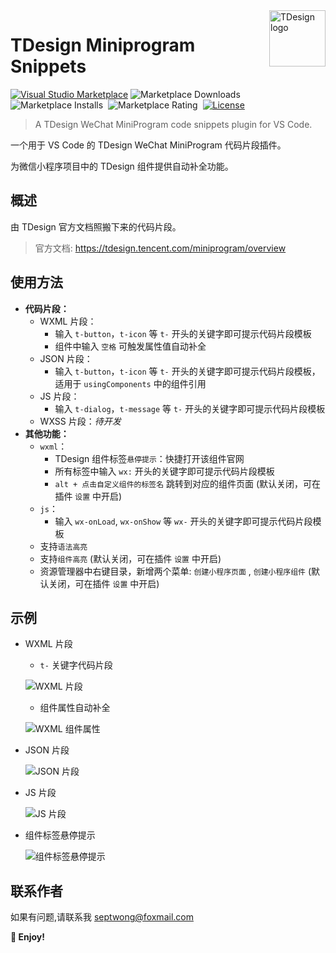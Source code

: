 <img align="right" width="90px" src="https://free2.yunpng.top/2024/10/17/6710e29ecc275.png" alt="TDesign logo" />

# TDesign Miniprogram Snippets

[![Visual Studio Marketplace](https://img.shields.io/visual-studio-marketplace/v/septwong.tdesign-miniprogram-snippets?color=brightgreen&label=Visual%20Studio%20Marketplace)](https://marketplace.visualstudio.com/items?itemName=septwong.tdesign-miniprogram-snippets)
![Marketplace Downloads](https://img.shields.io/visual-studio-marketplace/d/septwong.tdesign-miniprogram-snippets)&nbsp;
![Marketplace Installs](https://img.shields.io/visual-studio-marketplace/i/septwong.tdesign-miniprogram-snippets)&nbsp;
![Marketplace Rating](https://img.shields.io/visual-studio-marketplace/r/septwong.tdesign-miniprogram-snippets)&nbsp;
[![License](https://img.shields.io/badge/license-MIT-green.svg?style=flat)](https://raw.githubusercontent.com/septwong/tdesign-miniprogram-snippets/main/LICENSE)&nbsp;
<!-- <a href="https://github.com/septwong/tdesign-miniprogram-snippets">
    <img alt="tdesign-miniprogram-snippets Repo stars" src="https://img.shields.io/github/stars/septwong/tdesign-miniprogram-snippets">
</a> -->

> A TDesign WeChat MiniProgram code snippets plugin for VS Code.
<!-- providing autocompletion for TDesign components in WeChat MiniProgram projects. -->

一个用于 VS Code 的 TDesign WeChat MiniProgram 代码片段插件。

为微信小程序项目中的 TDesign 组件提供自动补全功能。

<!-- ![TDesign](assets/images/logo.png) -->

## 概述

由 TDesign 官方文档照搬下来的代码片段。  
<!-- 方便自己使用，同时也给需要者提供帮助。 -->

<!-- > 当前适配组件库版本: [`1.6.2` 2024-10-12](https://tdesign.tencent.com/miniprogram/changelog#%F0%9F%8C%88-1-6-1-2024-09-14)   -->
> 官方文档: https://tdesign.tencent.com/miniprogram/overview

## 使用方法

- **代码片段：**
  - WXML 片段：
    - 输入 `t-button`，`t-icon` 等 `t-` 开头的关键字即可提示代码片段模板
    - 组件中输入 `空格` 可触发属性值自动补全
  - JSON 片段：
    - 输入 `t-button`，`t-icon` 等 `t-` 开头的关键字即可提示代码片段模板，适用于 `usingComponents` 中的组件引用
  - JS 片段：
    - 输入 `t-dialog`，`t-message` 等 `t-` 开头的关键字即可提示代码片段模板
  - WXSS 片段：*待开发*
- **其他功能：**
  - `wxml`：
    - TDesign 组件标签`悬停提示`：快捷打开该组件官网
    - 所有标签中输入 `wx:` 开头的关键字即可提示代码片段模板
    - `alt + 点击自定义组件的标签名` 跳转到对应的组件页面 (默认关闭，可在插件 `设置` 中开启) 
  - `js`：
    - 输入 `wx-onLoad`, `wx-onShow` 等 `wx-` 开头的关键字即可提示代码片段模板
  - 支持`语法高亮`
  - 支持`组件高亮` (默认关闭，可在插件 `设置` 中开启) 
  - 资源管理器中右键目录，新增两个菜单: `创建小程序页面` , `创建小程序组件` (默认关闭，可在插件 `设置` 中开启) 

## 示例

- WXML 片段

  - `t-` 关键字代码片段

  ![WXML 片段](https://free2.yunpng.top/2024/10/25/671b3e889ec36.gif)

  - 组件属性自动补全

  ![WXML 组件属性](https://free4.yunpng.top/2024/10/30/6721aaa230f20.gif)

- JSON 片段

  ![JSON 片段](https://free2.yunpng.top/2024/10/25/671b3e88a8dc4.gif)

- JS 片段

  ![JS 片段](https://free2.yunpng.top/2024/10/25/671b3e9d84363.gif)

- 组件标签悬停提示

  ![组件标签悬停提示](https://free2.yunpng.top/2024/10/25/671b3e9c3a4e5.gif)

## 联系作者

如果有问题,请联系我 [septwong@foxmail.com](mailto:septwong@foxmail.com)

**🎉 Enjoy!**
